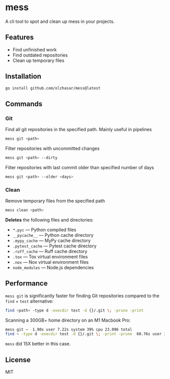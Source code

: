 # mess

A cli tool to spot and clean up mess in your projects.

## Features

- Find unfinished work
- Find outdated repositories
- Clean up temporary files

## Installation

```bash
go install github.com/olzhasar/mess@latest
```

## Commands

### Git

Find all git repositories in the specified path. Mainly useful in pipelines

```bash
mess git <path>
```

Filter repositories with uncommitted changes

```bash
mess git <path> --dirty
```

Filter repositories with last commit older than specified number of days

```bash
mess git <path> --older <days>
```

### Clean

Remove temporary files from the specified path

```bash
mess clean <path>
```

**Deletes** the following files and directories:

- `*.pyc` — Python compiled files
- `__pycache__` — Python cache directory
- `.mypy_cache` — MyPy cache directory
- `.pytest_cache` — Pytest cache directory
- `.ruff_cache` — Ruff cache directory
- `.tox` — Tox virtual environment files
- `.nox` — Nox virtual environment files
- `node_modules` — Node.js dependencies

## Performance

`mess git` is significantly faster for finding Git repositories compared to the `find` + `test` alternative:

```bash
find <path> -type d -execdir test -d {}/.git \; -prune -print
```

Scanning a 300GB+ home directory on an M1 Macbook Pro:

```bash
mess git ~  1.90s user 7.22s system 39% cpu 23.096 total
find ~ -type d -execdir test -d {}/.git \; -print -prune  60.76s user 184.72s system 70% cpu 5:46.94 total
```

`mess` did 15X better in this case.


## License
MIT
